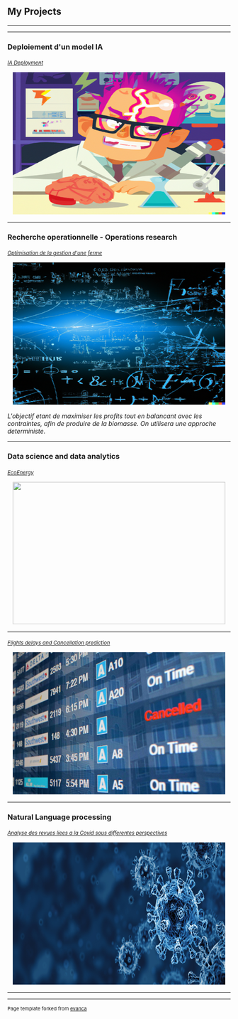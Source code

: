 ## My Projects

---
---
### Deploiement d'un model IA
[*<small>IA Deployment</small>*](/pages/deploiement_ia)

<div align="center">
    <!-- <a href="/pages/deploiement_ia"><i><small>IA Deployment</small></i></a> <br/> -->
    <img src="images/deployement.png?raw=true" width="480" height="320"/>
        
</div>

---

### Recherche operationnelle - Operations research
[*<small>Optimisation de la gestion d'une ferme</small>*](/pages/deploiement_ia) 

<div align="center">
        <img src="images/Optimisation1.png?raw=true" width="480" height="320"/>
        <br/>
</div>

_L'objectif etant de maximiser les profits tout en balancant avec les contraintes, afin de produire de la biomasse. On utilisera une approche deterministe._ 

---

### Data science and data analytics 

[*<small>EcoEnergy</small>*](/pages/deploiement_ia) 

<div align="center">
        <img src="images/deployementlamdada.jpg?raw=true" width="480" height="320"/>
        <br/>
</div>

---


[*<small>Flights delays and Cancellation prediction</small>*](/pages/deploiement_ia) 

<div align="center">
        <img src="images/airport-cancellation-board.jpg?raw=true" width="480" height="320"/>
        <br/>
</div>

---

### Natural Language processing

[*<small>Analyse des revues liees a la Covid sous differentes perspectives</small>*](/pages/deploiement_ia) 

<div align="center">
        <img src="images/covid1.jpg?raw=true" width="480" height="320"/>
        <br/>
</div>

---
<!--
### Category Name 2

- [Project 1 Title](http://example.com/)
- [Project 2 Title](http://example.com/)
- [Project 3 Title](http://example.com/)
- [Project 4 Title](http://example.com/)
- [Project 5 Title](http://example.com/)

---

---
### Tout savoir sur Git
[Project 1 Title](/pages/sample_page_copy)
<img src="images/dummy_thumbnail.jpg?raw=true"/>

-->


---
<p style="font-size:11px">Page template forked from <a href="https://github.com/evanca/quick-portfolio">evanca</a></p>
<!-- Remove above link if you don't want to attibute -->
